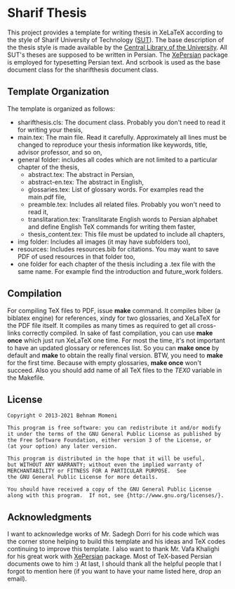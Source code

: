 # Sharif Thesis

This project provides a template for writing thesis in XeLaTeX according to the style of Sharif University of Technology ([SUT](http://sharif.edu/)). The base description of the thesis style is made available by the [Central Library of the University](http://library.sharif.ir/c/document_library/get_file?uuid=fafd46dd-aa75-46e0-8087-5f5186a260c1&groupId=738621). All SUT's theses are supposed to be written in Persian. The [XePersian](http://www.ctan.org/tex-archive/macros/xetex/latex/xepersian) package is employed for typesetting Persian text. And scrbook is used as the base document class for the sharifthesis document class.

## Template Organization
The template is organized as follows:
 * sharifthesis.cls: The document class. Probably you don't need to read it for writing your thesis,
 * main.tex: The main file. Read it carefully. Approximately all lines must be changed to reproduce your thesis information like keywords, title, advisor professor, and so on,
 * general folder: includes all codes which are not limited to a particular chapter of the thesis,
   * abstract.tex: The abstract in Persian,
   * abstract-en.tex: The abstract in English,
   * glossaries.tex: List of glossary words. For examples read the main.pdf file,
   * preamble.tex: Includes all related files. Probably you won't need to read it,
   * translitaration.tex: Translitarate English words to Persian alphabet and define English TeX commands for writing them faster,
   * thesis\_content.tex: This file must be updated to include all chapters,
 * img folder: Includes all images (it may have subfolders too),
 * resources: Includes resources.bib for citations. You may want to save PDF of used resources in that folder too,
 * one folder for each chapter of the thesis including a .tex file with the same name. For example find the introduction and future\_work folders.

## Compilation
For compiling TeX files to PDF, issue **make** command. It compiles biber (a biblatex engine) for references, xindy for two glossaries, and XeLaTeX for the PDF file itself. It compiles as many times as required to get all cross-links correctly compiled. In sake of fast compilation, you can use **make once** which just run XeLaTeX one time. For most the time, it's not important to have an updated glossary or references list. So you can **make once** by default and **make** to obtain the really final version. BTW, you need to **make** for the first time. Because with empty glossaries, **make once** won't succeed. Also you should add name of all TeX files to the *TEX0* variable in the Makefile.

## License
    Copyright © 2013-2021 Behnam Momeni

    This program is free software: you can redistribute it and/or modify
    it under the terms of the GNU General Public License as published by
    the Free Software Foundation, either version 3 of the License, or
    (at your option) any later version.

    This program is distributed in the hope that it will be useful,
    but WITHOUT ANY WARRANTY; without even the implied warranty of
    MERCHANTABILITY or FITNESS FOR A PARTICULAR PURPOSE.  See
    the GNU General Public License for more details.

    You should have received a copy of the GNU General Public License
    along with this program.  If not, see {http://www.gnu.org/licenses/}.

## Acknowledgments
I want to acknowledge works of Mr. Sadegh Dorri for his code which was the corner stone helping to build this template and his ideas and TeX codes continuing to improve this template. I also want to thank Mr. Vafa Khalighi for his great work with [XePersian](http://www.ctan.org/tex-archive/macros/xetex/latex/xepersian) package. Most of TeX-based Persian documents owe to him :) At last, I should thank all the helpful people that I forgot to mention here (if you want to have your name listed here, drop an email).

